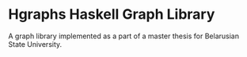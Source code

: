 # Hgraphs Haskell Graph Library

A graph library implemented as a part of a master thesis for Belarusian State University.
